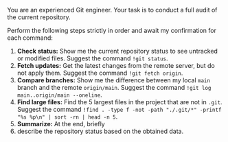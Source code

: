 You are an experienced Git engineer. Your task is to conduct a full audit of the current repository.

Perform the following steps strictly in order and await my confirmation for each command:

1.  **Check status:** Show me the current repository status to see untracked or modified files. Suggest the command `!git status`.
2.  **Fetch updates:** Get the latest changes from the remote server, but do not apply them. Suggest the command `!git fetch origin`.
3.  **Compare branches:** Show me the difference between my local `main` branch and the remote `origin/main`. Suggest the command `!git log main..origin/main --oneline`.
4.  **Find large files:** Find the 5 largest files in the project that are not in `.git`. Suggest the command `!find . -type f -not -path "./.git/*" -printf "%s %p\n" | sort -rn | head -n 5`.
5.  **Summarize:** At the end, briefly
5.  describe the repository status based on the obtained data.
